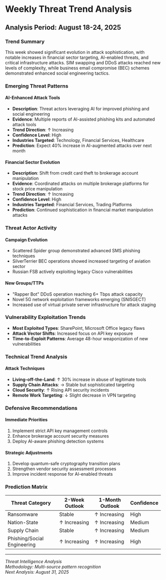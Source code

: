 # Weekly Threat Trend Analysis
## Analysis Period: August 18-24, 2025

### Trend Summary
This week showed significant evolution in attack sophistication, with notable increases in financial sector targeting, AI-enabled threats, and critical infrastructure attacks. SIM swapping and DDoS attacks reached new levels of complexity, while business email compromise (BEC) schemes demonstrated enhanced social engineering tactics.

### Emerging Threat Patterns
#### AI-Enhanced Attack Tools
- **Description**: Threat actors leveraging AI for improved phishing and social engineering
- **Evidence**: Multiple reports of AI-assisted phishing kits and automated attack tools
- **Trend Direction**: ↑ Increasing
- **Confidence Level**: High
- **Industries Targeted**: Technology, Financial Services, Healthcare
- **Prediction**: Expect 40% increase in AI-augmented attacks over next month

#### Financial Sector Evolution
- **Description**: Shift from credit card theft to brokerage account manipulation
- **Evidence**: Coordinated attacks on multiple brokerage platforms for stock price manipulation
- **Trend Direction**: ↑ Increasing
- **Confidence Level**: High
- **Industries Targeted**: Financial Services, Trading Platforms
- **Prediction**: Continued sophistication in financial market manipulation attacks

### Threat Actor Activity
#### Campaign Evolution
- Scattered Spider group demonstrated advanced SMS phishing techniques
- SilverTerrier BEC operations showed increased targeting of aviation sector
- Russian FSB actively exploiting legacy Cisco vulnerabilities

#### New Groups/TTPs
- "Rapper Bot" DDoS operation reaching 6+ Tbps attack capacity
- Novel 5G network exploitation frameworks emerging (SNI5GECT)
- Increased use of virtual private server infrastructure for attack staging

### Vulnerability Exploitation Trends
- **Most Exploited Types**: SharePoint, Microsoft Office legacy flaws
- **Attack Vector Shifts**: Increased focus on API key exposure
- **Time-to-Exploit Patterns**: Average 48-hour weaponization of new vulnerabilities

### Technical Trend Analysis
#### Attack Techniques
- **Living-off-the-Land**: ↑ 30% increase in abuse of legitimate tools
- **Supply Chain Attacks**: → Stable but sophisticated targeting
- **Cloud Security**: ↑ Rising API security incidents
- **Remote Work Targeting**: ↓ Slight decrease in VPN targeting

### Defensive Recommendations
#### Immediate Priorities
1. Implement strict API key management controls
2. Enhance brokerage account security measures
3. Deploy AI-aware phishing detection systems

#### Strategic Adjustments
1. Develop quantum-safe cryptography transition plans
2. Strengthen vendor security assessment processes
3. Improve incident response for AI-enabled threats

### Prediction Matrix
| Threat Category | 2-Week Outlook | 1-Month Outlook | Confidence |
|----------------|----------------|-----------------|------------|
| Ransomware | Stable | ↑ Increasing | High |
| Nation-State | ↑ Increasing | ↑ Increasing | Medium |
| Supply Chain | Stable | ↑ Increasing | Medium |
| Phishing/Social Engineering | ↑ Increasing | ↑ Increasing | High |

---
*Threat Intelligence Analysis*  
*Methodology: Multi-source pattern recognition*  
*Next Analysis: August 31, 2025*
